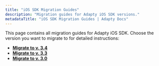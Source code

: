 ```yaml
---
title: "iOS SDK Migration Guides"
description: "Migration guides for Adapty iOS SDK versions."
metadataTitle: "iOS SDK Migration Guides | Adapty Docs"
---
```


This page contains all migration guides for Adapty iOS SDK. Choose the version you want to migrate to for detailed instructions:

- **[Migrate to v. 3.4](migration-to-ios-sdk-34)** 
- **[Migrate to v. 3.3](migration-to-ios330)** 
- **[Migrate to v. 3.0](migration-to-ios-sdk-v3)** 
